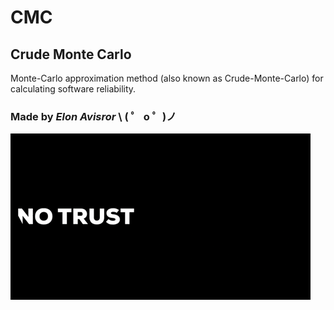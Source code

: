 # CMC

## Crude Monte Carlo

Monte-Carlo approximation method (also known as Crude-Monte-Carlo) for calculating software reliability.

### Made by _Elon Avisror_ \ ( ゜ o ゜)ノ

![GitHub Logo](/logo.gif)
